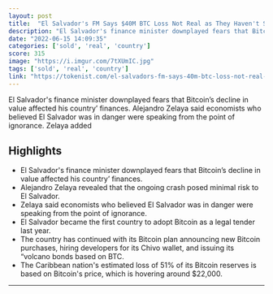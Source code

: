 ```yaml
---
layout: post
title:  "El Salvador's FM Says $40M BTC Loss Not Real as They Haven't Sold Any Coins"
description: "El Salvador's finance minister downplayed fears that Bitcoin’s decline in value affected his country’ finances. Alejandro Zelaya said economists who believed El Salvador was in danger were speaking from the point of ignorance. Zelaya added"
date: "2022-06-15 14:09:35"
categories: ['sold', 'real', 'country']
score: 315
image: "https://i.imgur.com/7tXUmIC.jpg"
tags: ['sold', 'real', 'country']
link: "https://tokenist.com/el-salvadors-fm-says-40m-btc-loss-not-real-as-they-havent-sold-any-coins/"
---
```


El Salvador's finance minister downplayed fears that Bitcoin’s decline in value affected his country’ finances. Alejandro Zelaya said economists who believed El Salvador was in danger were speaking from the point of ignorance. Zelaya added

## Highlights

- El Salvador's finance minister downplayed fears that Bitcoin’s decline in value affected his country’ finances.
- Alejandro Zelaya revealed that the ongoing crash posed minimal risk to El Salvador.
- Zelaya said economists who believed El Salvador was in danger were speaking from the point of ignorance.
- El Salvador became the first country to adopt Bitcoin as a legal tender last year.
- The country has continued with its Bitcoin plan announcing new Bitcoin purchases, hiring developers for its Chivo wallet, and issuing its “volcano bonds based on BTC.
- The Caribbean nation's estimated loss of 51% of its Bitcoin reserves is based on Bitcoin's price, which is hovering around $22,000.

---
